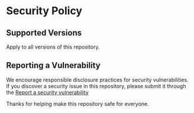 # Security Policy

## Supported Versions

Apply to all versions of this repository.

## Reporting a Vulnerability

We encourage responsible disclosure practices for security vulnerabilities.
If you discover a security issue in this repository, please submit it through the [Report a security vulnerability](https://github.com/ironwolphern/ansible-role-hashivault/security/advisories/new)

Thanks for helping make this repository safe for everyone.
